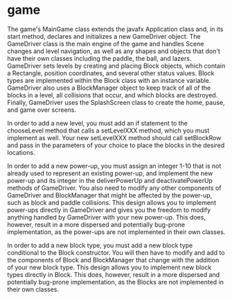 game
====
The game's MainGame class extends the javafx Application class and, in its start method, declares and initializes a new GameDriver object. The GameDriver class is the main engine of the game and handles Scene changes and level navigation, as well as any shapes and objects that don't have their own classes including the paddle, the ball, and lazers. GameDriver sets levels by creating and placing Block objects, which contain a Rectangle, position coordinates, and several other status values. Block types are implemented within the Block class with an instance variable. GameDriver also uses a BlockManager object to keep track of all of the blocks in a level, all collisions that occur, and which blocks are destroyed. Finally, GameDriver uses the SplashScreen class to create the home, pause, and game over screens.

In order to add a new level, you must add an if statement to the chooseLevel method that calls a setLevelXXX method, which you must implement as well. Your new setLevelXXX method should call setBlockRow and pass in the parameters of your choice to place the blocks in the desired locations.

In order to add a new power-up, you must assign an integer 1-10 that is not already used to represent an existing power-up, and implement the new power-up and its integer in the deliverPowerUp and deactivatePowerUp methods of GameDriver. You also need to modify any other components of GameDriver and BlockManager that might be affected by the power-up, such as block and paddle collisions. This design allows you to implement power-ups directly in GameDriver and gives you the freedom to modify anything handled by GameDriver with your new power-up. This does, however, result in a more dispersed and potentially bug-prone implementation, as the power-ups are not implemented in their own classes.

In order to add a new block type, you must add a new block type conditional to the Block constructor. You will then have to modify and add to the components of Block and BlockManager that change with the addition of your new block type. This design allows you to implement new block types directly in Block. This does, however, result in a more dispersed and potentially bug-prone implementation, as the Blocks are not implemented in their own classes.